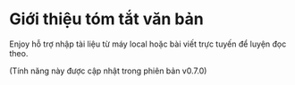 # Giới thiệu tóm tắt văn bản

Enjoy hỗ trợ nhập tài liệu từ máy local hoặc bài viết trực tuyến để luyện đọc theo.

(Tính năng này được cập nhật trong phiên bản v0.7.0)
